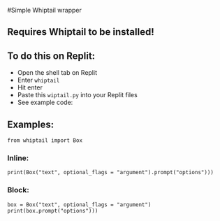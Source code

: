 #Simple Whiptail wrapper
## Requires Whiptail to be installed!
## To do this on Replit:
- Open the shell tab on Replit
- Enter `whiptail`
- Hit enter
- Paste this `wiptail.py` into your Replit files
- See example code:
## Examples:
```from whiptail import Box```
### Inline:
```print(Box("text", optional_flags = "argument").prompt("options")))```
### Block:
```
box = Box("text", optional_flags = "argument")  
print(box.prompt("options")))
```
